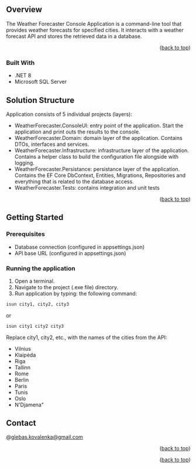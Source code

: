 ﻿## Overview

The Weather Forecaster Console Application is a command-line tool that provides weather forecasts for specified cities. It interacts with a weather forecast API and stores the retrieved data in a database.
<p align="right">(<a href="#readme-top">back to top</a>)</p>



### Built With

* .NET 8
* Microsoft SQL Server


## Solution Structure

Application consists of 5 individual projects (layers):

* WeatherForecaster.ConsoleUI: entry point of the application. Start the application and print outs the results to the console.
* WeatherForecaster.Domain: domain layer of the application. Contains DTOs, interfaces and services.
* WeatherForecaster.Infrastructure: infrastructure layer of the application. Contains a helper class to build the configuration file alongside with logging.
* WeatherForecaster.Persistance: persistance layer of the application. Contains the EF Core DbContext, Entities, Migrations, Repositories and everything that is related to the database access.
* WeatherForecaster.Tests: contains integration and unit tests

<p align="right">(<a href="#readme-top">back to top</a>)</p>



<!-- GETTING STARTED -->
## Getting Started

### Prerequisites

* Database connection (configured in appsettings.json)
* API base URL (configured in appsettings.json)

### Running the application

1. Open a terminal.
2. Navigate to the project (.exe file) directory.
3. Run application by typing: the following command:
  ```sh
  isun city1, city2, city3
  ```
  or
  ```sh
  isun city1 city2 city3
  ```

Replace city1, city2, etc., with the names of the cities from the API:
* Vilnius
* Klaipėda
* Riga
* Tallinn
* Rome
* Berlin
* Paris
* Tunis
* Oslo
* N'Djamena"

<!-- CONTACT -->
## Contact

@glebas.kovalenka@gmail.com


<p align="right">(<a href="#readme-top">back to top</a>)</p>



<p align="right">(<a href="#readme-top">back to top</a>)</p>

